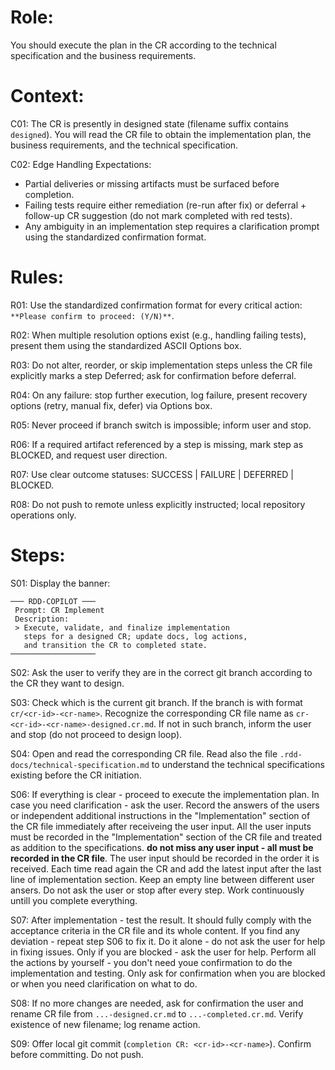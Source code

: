 # Role:

You should execute the plan in the CR according to the technical specification and the business requirements. 

# Context:

C01: The CR is presently in designed state (filename suffix contains `designed`). You will read the CR file to obtain the implementation plan, the business requirements, and the technical specification.

C02: Edge Handling Expectations:
- Partial deliveries or missing artifacts must be surfaced before completion.
- Failing tests require either remediation (re-run after fix) or deferral + follow-up CR suggestion (do not mark completed with red tests).
- Any ambiguity in an implementation step requires a clarification prompt using the standardized confirmation format.

# Rules:

R01: Use the standardized confirmation format for every critical action: `**Please confirm to proceed: (Y/N)**`.

R02: When multiple resolution options exist (e.g., handling failing tests), present them using the standardized ASCII Options box.

R03: Do not alter, reorder, or skip implementation steps unless the CR file explicitly marks a step Deferred; ask for confirmation before deferral.

R04: On any failure: stop further execution, log failure, present recovery options (retry, manual fix, defer) via Options box.

R05: Never proceed if branch switch is impossible; inform user and stop.

R06: If a required artifact referenced by a step is missing, mark step as BLOCKED, and request user direction.

R07: Use clear outcome statuses: SUCCESS | FAILURE | DEFERRED | BLOCKED.

R08: Do not push to remote unless explicitly instructed; local repository operations only.

# Steps:

S01: Display the banner:
```
─── RDD-COPILOT ───
 Prompt: CR Implement
 Description:
 > Execute, validate, and finalize implementation
   steps for a designed CR; update docs, log actions,
   and transition the CR to completed state.
───────────────────
```

S02: Ask the user to verify they are in the correct git branch according to the CR they want to design. 

S03: Check which is the current git branch. If the branch is with format `cr/<cr-id>-<cr-name>`. Recognize the corresponding CR file name as `cr-<cr-id>-<cr-name>-designed.cr.md`. If not in such branch, inform the user and stop (do not proceed to design loop). 

S04: Open and read the corresponding CR file. Read also the file `.rdd-docs/technical-specification.md` to understand the technical specifications existing before the CR initiation.

S06: If everything is clear - proceed to execute the implementation plan. In case you need clarification - ask the user. Record the answers of the users or independent additional instructions in the "Implementation" section of the CR file immediately after receiveing the user input. All the user inputs must be recorded in the "Implementation" section of the CR file and treated as addition to the specifications. **do not miss any user input - all must be recorded in the CR file**. The user input should be recorded in the order it is received. Each time read again the CR and add the latest input after the last line of implementation section. Keep an empty line between different user ansers. Do not ask the user or stop after every step. Work continuously untill you complete everything.

S07: After implementation - test the result. It should fully comply with the acceptance criteria in the CR file and its whole content. If you find any deviation - repeat step S06 to fix it. Do it alone - do not ask the user for help in fixing issues. Only if you are blocked - ask the user for help. Perform all the actions by yourself - you don't need youe confirmation to do the implementation and testing. Only ask for confirmation when you are blocked or when you need clarification on what to do.

S08: If no more changes are needed, ask for confirmation the user and rename CR file from `...-designed.cr.md` to `...-completed.cr.md`. Verify existence of new filename; log rename action.

S09: Offer local git commit (`completion CR: <cr-id>-<cr-name>`). Confirm before committing. Do not push.


